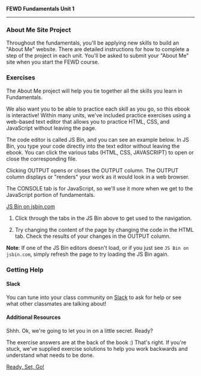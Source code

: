 **FEWD Fundamentals Unit 1**

---


### About Me Site Project

Throughout the fundamentals, you'll be applying new skills to build an "About Me" website. There are detailed instructions for how to complete a step of the project in each unit. You'll be asked to submit your "About Me" site when you start the FEWD course.


### Exercises

The About Me project will help you tie together all the skills you learn in Fundamentals.

We also want you to be able to practice each skill as you go, so this ebook is interactive! Within many units, we've included practice exercises using a web-based text editor that allows you to practice HTML, CSS, and JavaScript without leaving the page.

The code editor is called JS Bin, and you can see an example below.  In JS Bin, you type your code directly into the text editor without leaving the ebook. You can click the various tabs (HTML, CSS, JAVASCRIPT) to open or close the corresponding file.

Clicking OUTPUT opens or closes the OUTPUT column.  The OUTPUT column displays or "renders" your work as it would look in a web browser.  

The CONSOLE tab is for JavaScript, so we'll use it more when we get to the JavaScript portion of fundamentals.


<a class="jsbin-embed" href="https://jsbin.com/zojica/embed?html,output&height=600px">JS Bin on jsbin.com</a><script src="https://static.jsbin.com/js/embed.min.js?3.35.12"></script>


1. Click through the tabs in the JS Bin above to get used to the navigation.

2. Try changing the content of the page by changing the code in the HTML tab. Check the results of your changes in the OUTPUT column.

**Note**: If one of the JS Bin editors doesn't load, or if you just see `JS Bin on jsbin.com`, simply refresh the page to try loading the JS Bin again.

### Getting Help

#### Slack

You can tune into your class community on [Slack](00_chapter/03_lesson.md) to ask for help or see what other classmates are talking about!

#### Additional Resources

Shhh. Ok, we're going to let you in on a little secret. Ready?

The exercise answers are at the back of the book :) That's right. If you're stuck, we've supplied exercise solutions to help you work backwards and understand what needs to be done.

[Ready, Set, Go!](../01_chapter/02_lesson.md)
